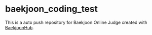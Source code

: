 # baekjoon_coding_test
This is a auto push repository for Baekjoon Online Judge created with [BaekjoonHub](https://github.com/BaekjoonHub/BaekjoonHub).
